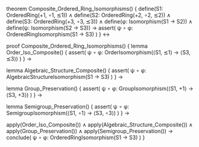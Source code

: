 theorem Composite_Ordered_Ring_Isomorphisms() {
  define(S1: OrderedRing(+1, ∘1, ⪯1)) ∧
  define(S2: OrderedRing(+2, ∘2, ⪯2)) ∧
  define(S3: OrderedRing(+3, ∘3, ⪯3)) ∧
  define(φ: Isomorphism(S1 → S2)) ∧
  define(ψ: Isomorphism(S2 → S3)) →
  assert(
    ψ ∘ φ: OrderedRingIsomorphism(S1 → S3)
  )
} ↔

proof Composite_Ordered_Ring_Isomorphisms() {
  lemma Order_Iso_Composite() {
    assert(
      ψ ∘ φ: OrderIsomorphism(⟨S1, ⪯1⟩ → ⟨S3, ⪯3⟩)
    )
  } →
  
  lemma Algebraic_Structure_Composite() {
    assert(
      ψ ∘ φ: AlgebraicStructureIsomorphism(S1 → S3)
    )
  } →
  
  lemma Group_Preservation() {
    assert(
      ψ ∘ φ: GroupIsomorphism(⟨S1, +1⟩ → ⟨S3, +3⟩)
    )
  } →
  
  lemma Semigroup_Preservation() {
    assert(
      ψ ∘ φ: SemigroupIsomorphism(⟨S1, ∘1⟩ → ⟨S3, ∘3⟩)
    )
  } →
  
  apply(Order_Iso_Composite()) ∧
  apply(Algebraic_Structure_Composite()) ∧
  apply(Group_Preservation()) ∧
  apply(Semigroup_Preservation()) →
  conclude(
    ψ ∘ φ: OrderedRingIsomorphism(S1 → S3)
  )
}